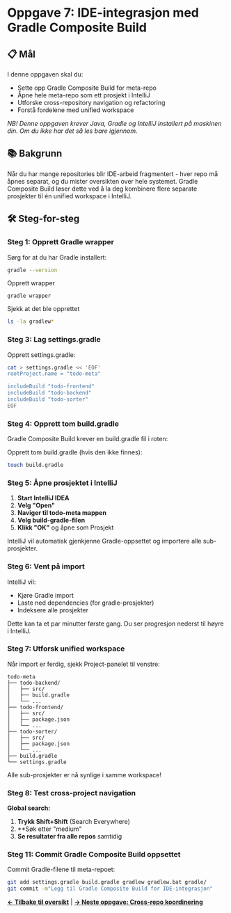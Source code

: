 # Oppgave 7: IDE-integrasjon med Gradle Composite Build

## 📋 Mål

I denne oppgaven skal du:
- Sette opp Gradle Composite Build for meta-repo
- Åpne hele meta-repo som ett prosjekt i IntelliJ
- Utforske cross-repository navigation og refactoring
- Forstå fordelene med unified workspace

_NB! Denne oppgaven krever Java, Gradle og IntelliJ installert på maskinen din. Om du ikke har det så les bare igjennom._


## 📚 Bakgrunn

Når du har mange repositories blir IDE-arbeid fragmentert - hver repo må åpnes separat, og du mister oversikten over hele systemet. Gradle Composite Build løser dette ved å la deg kombinere flere separate prosjekter til én unified workspace i IntelliJ.

## 🛠 Steg-for-steg

### Steg 1: Opprett Gradle wrapper

Sørg for at du har Gradle installert:

```bash
gradle --version
```

Opprett wrapper
```
gradle wrapper
```
Sjekk at det ble opprettet
```bash
ls -la gradlew*
```

### Steg 3: Lag settings.gradle

Opprett settings.gradle:

```bash
cat > settings.gradle << 'EOF'
rootProject.name = "todo-meta"

includeBuild "todo-frontend"
includeBuild "todo-backend"
includeBuild "todo-sorter"
EOF
```

### Steg 4: Opprett tom build.gradle

Gradle Composite Build krever en build.gradle fil i roten:

Opprett tom build.gradle (hvis den ikke finnes):
```bash
touch build.gradle
```

### Steg 5: Åpne prosjektet i IntelliJ

1. **Start IntelliJ IDEA**
2. **Velg "Open"**
3. **Naviger til todo-meta mappen**
4. **Velg build-gradle-filen**
5. **Klikk "OK"** og åpne som Prosjekt

IntelliJ vil automatisk gjenkjenne Gradle-oppsettet og importere alle sub-prosjekter.

### Steg 6: Vent på import

IntelliJ vil:
- Kjøre Gradle import
- Laste ned dependencies (for gradle-prosjekter)
- Indeksere alle prosjekter

Dette kan ta et par minutter første gang. Du ser progresjon nederst til høyre i IntelliJ.

### Steg 7: Utforsk unified workspace

Når import er ferdig, sjekk Project-panelet til venstre:

```
todo-meta
├── todo-backend/
│   ├── src/
│   ├── build.gradle
│   └── ...
├── todo-frontend/
│   ├── src/
│   ├── package.json
│   └── ...
├── todo-sorter/
│   ├── src/
│   ├── package.json
│   └── ...
├── build.gradle
└── settings.gradle
```

Alle sub-prosjekter er nå synlige i samme workspace!

### Steg 8: Test cross-project navigation

**Global search:**

1. **Trykk Shift+Shift** (Search Everywhere)
2. **Søk etter  "medium"
3. **Se resultater fra alle repos** samtidig

### Steg 11: Commit Gradle Composite Build oppsettet

Commit Gradle-filene til meta-repoet:

```bash
git add settings.gradle build.gradle gradlew gradlew.bat gradle/
git commit -m"Legg til Gradle Composite Build for IDE-integrasjon"
```

**[← Tilbake til oversikt](../)** | **[→ Neste oppgave: Cross-repo koordinering](../08-cross-repo/)**